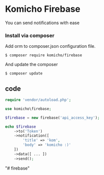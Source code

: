 # Komicho Firebase
You can send notifications with ease

### Install via composer

Add orm to composer.json configuration file.
```
$ composer require komicho/firebase
```

And update the composer
```
$ composer update
```
    
## code
```php
require 'vendor/autoload.php';

use komicho\firebase;

$firebase = new firebase('api_access_key');

echo $firebase
    ->to('Token')
    ->notification([
        'title' => 'kom',
        'body' => 'komicho :)'
    ])
    ->data([ ... ])
    ->send();
```
"# firebase" 
